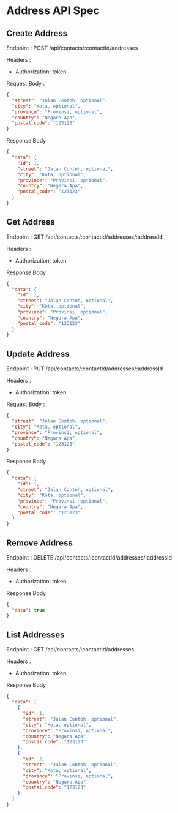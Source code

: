 # Address API Spec

## Create Address

Endpoint : POST /api/contacts/:contactId/addresses

Headers :

- Authorization: token

Request Body :

```json
{
  "street": "Jalan Contoh, optional",
  "city": "Kota, optional",
  "province": "Provinsi, optional",
  "country": "Negara Apa",
  "postal_code": "123123"
}
```

Response Body

```json
{
  "data": {
    "id": 1,
    "street": "Jalan Contoh, optional",
    "city": "Kota, optional",
    "province": "Provinsi, optional",
    "country": "Negara Apa",
    "postal_code": "123123"
  }
}
```

## Get Address

Endpoint : GET /api/contacts/:contactId/addresses/:addressId

Headers :

- Authorization: token

Response Body

```json
{
  "data": {
    "id": 1,
    "street": "Jalan Contoh, optional",
    "city": "Kota, optional",
    "province": "Provinsi, optional",
    "country": "Negara Apa",
    "postal_code": "123123"
  }
}
```

## Update Address

Endpoint : PUT /api/contacts/:contactId/addresses/:addressId

Headers :

- Authorization: token

Request Body :

```json
{
  "street": "Jalan Contoh, optional",
  "city": "Kota, optional",
  "province": "Provinsi, optional",
  "country": "Negara Apa",
  "postal_code": "123123"
}
```

Response Body

```json
{
  "data": {
    "id": 1,
    "street": "Jalan Contoh, optional",
    "city": "Kota, optional",
    "province": "Provinsi, optional",
    "country": "Negara Apa",
    "postal_code": "123123"
  }
}
```

## Remove Address

Endpoint : DELETE /api/contacts/:contactId/addresses/:addressId

Headers :

- Authorization: token

Response Body

```json
{
  "data": true
}
```

## List Addresses

Endpoint : GET /api/contacts/:contactId/addresses

Headers :

- Authorization: token

Response Body

```json
{
  "data": [
    {
      "id": 1,
      "street": "Jalan Contoh, optional",
      "city": "Kota, optional",
      "province": "Provinsi, optional",
      "country": "Negara Apa",
      "postal_code": "123123"
    },
    {
      "id": 2,
      "street": "Jalan Contoh, optional",
      "city": "Kota, optional",
      "province": "Provinsi, optional",
      "country": "Negara Apa",
      "postal_code": "123123"
    }
  ]
}
```
